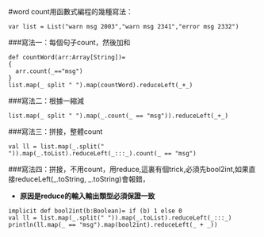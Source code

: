 #word count用函數式編程的幾種寫法：
```
var list = List("warn msg 2003","warn msg 2341","error msg 2332")
```
###寫法一：每個句子count，然後加和
```
def countWord(arr:Array[String])=
{
  arr.count(_=="msg")
}
list.map(_ split " ").map(countWord).reduceLeft(_+_)
```
###寫法二：根據一縮減
```
list.map(_ split " ").map(_.count(_ == "msg")).reduceLeft(_+_)
```
###寫法三：拼接，整體count
```
val ll = list.map(_.split(" ")).map(_.toList).reduceLeft(_:::_).count(_ == "msg")
```
###寫法四：拼接，不用count，用reduce,這裏有個trick,必須先bool2int,如果直接reduceLeft(_.toString, _.toString)會報錯，
- **原因是reduce的輸入輸出類型必須保證一致**
```
implicit def bool2int(b:Boolean)= if (b) 1 else 0
val ll = list.map(_.split(" ")).map(_.toList).reduceLeft(_:::_)
println(ll.map(_ == "msg").map(bool2int).reduceLeft(_ + _))
```
